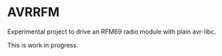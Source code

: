 # AVRRFM

Experimental project to drive an RFM69 radio module with plain avr-libc.  

This is work in progress.  
